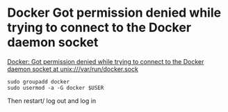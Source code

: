 # Docker Got permission denied while trying to connect to the Docker daemon socket

  
[Docker: Got permission denied while trying to connect to the Docker daemon socket at unix:///var/run/docker.sock](https://stackoverflow.com/questions/47854463/docker-got-permission-denied-while-trying-to-connect-to-the-docker-daemon-socke)  
  
  
```  
sudo groupadd docker  
sudo usermod -a -G docker $USER  
```  
  
Then restart/ log out and log in
